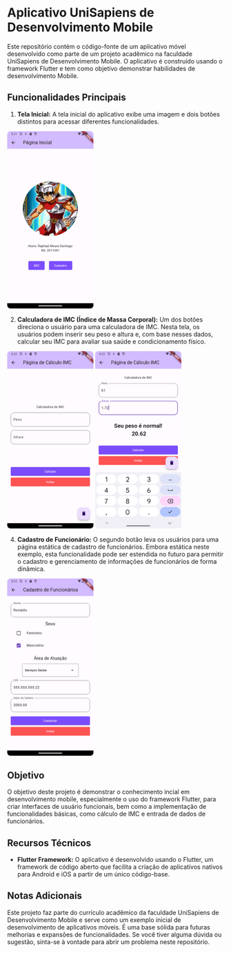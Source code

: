 # Aplicativo UniSapiens de Desenvolvimento Mobile

Este repositório contém o código-fonte de um aplicativo móvel desenvolvido como parte de um projeto acadêmico na faculdade UniSapiens de Desenvolvimento Mobile. O aplicativo é construído usando o framework Flutter e tem como objetivo demonstrar habilidades de desenvolvimento Mobile.

## Funcionalidades Principais

1. **Tela Inicial:** A tela inicial do aplicativo exibe uma imagem e dois botões distintos para acessar diferentes funcionalidades. <br/>
<img src="./lib/Assets/01.png" width="200px" />

2. **Calculadora de IMC (Índice de Massa Corporal):** Um dos botões direciona o usuário para uma calculadora de IMC. Nesta tela, os usuários podem inserir seu peso e altura e, com base nesses dados, calcular seu IMC para avaliar sua saúde e condicionamento físico.
<img src="./lib/Assets/02.png" width="200px" />
<img src="./lib/Assets/03.png" width="200px" />

4. **Cadastro de Funcionário:** O segundo botão leva os usuários para uma página estática de cadastro de funcionários. Embora estática neste exemplo, esta funcionalidade pode ser estendida no futuro para permitir o cadastro e gerenciamento de informações de funcionários de forma dinâmica.
<img src="./lib/Assets/04.png" width="200px" />

## Objetivo

O objetivo deste projeto é demonstrar o conhecimento incial em desenvolvimento mobile, especialmente o uso do framework Flutter, para criar interfaces de usuário funcionais, bem como a implementação de funcionalidades básicas, como cálculo de IMC e entrada de dados de funcionários.

## Recursos Técnicos

- **Flutter Framework:** O aplicativo é desenvolvido usando o Flutter, um framework de código aberto que facilita a criação de aplicativos nativos para Android e iOS a partir de um único código-base.

## Notas Adicionais

Este projeto faz parte do currículo acadêmico da faculdade UniSapiens de Desenvolvimento Mobile e serve como um exemplo inicial de desenvolvimento de aplicativos móveis. É uma base sólida para futuras melhorias e expansões de funcionalidades. Se você tiver alguma dúvida ou sugestão, sinta-se à vontade para abrir um problema neste repositório.
